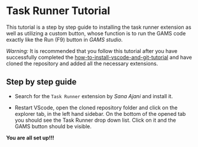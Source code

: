 # Task Runner Tutorial

This tutorial is a step by step guide to installing the task runner extension as well as utilizing a custom button, whose function is to run the GAMS code exactly like the Run (F9) button in *GAMS studio*.

*Warning:*
It is recommended that you follow this tutorial after you have successfully completed the [how-to-install-vscode-and-git-tutorial](https://github.com/e3modelling/OPEN-PROM/wiki/Git-and-VS-Code) and have cloned the repository and added all the necessary extensions.

## Step by step guide

- Search for the `Task Runner` extension by _Sana Ajani_ and install it.

- Restart VScode, open the cloned repository folder and click on the explorer tab, in the left hand sidebar. On the bottom of the opened tab you should see the Task Runner drop down list. Click on it and the GAMS button should be visible.

**You are all set up!!!**
